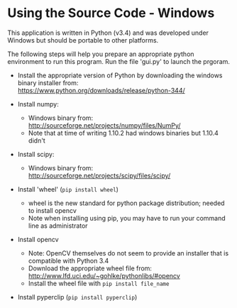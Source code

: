 Using the Source Code - Windows
===============================
This application is written in Python (v3.4) and was developed under Windows but should be portable to other platforms.

The following steps will help you prepare an appropriate python environment to run this program. Run the file 'gui.py' to launch the prgoram.

* Install the appropriate version of Python by downloading the windows binary installer from:
    <https://www.python.org/downloads/release/python-344/>

* Install numpy:
    * Windows binary from: <http://sourceforge.net/projects/numpy/files/NumPy/>
    * Note that at time of writing 1.10.2 had windows binaries but 1.10.4 didn't

* Install scipy:
    * Windows binary from: <http://sourceforge.net/projects/scipy/files/scipy/>

* Install 'wheel' (`pip install wheel`)
    * wheel is the new standard for python package distribution; needed to install opencv
    * Note when installing using pip, you may have to run your command line as administrator

* Install opencv
    * Note: OpenCV themselves do not seem to provide an installer that is compatible with Python 3.4
    * Download the appropriate wheel file from: <http://www.lfd.uci.edu/~gohlke/pythonlibs/#opencv>
    * Install the wheel file with `pip install file_name`

* Install pyperclip (`pip install pyperclip`)




